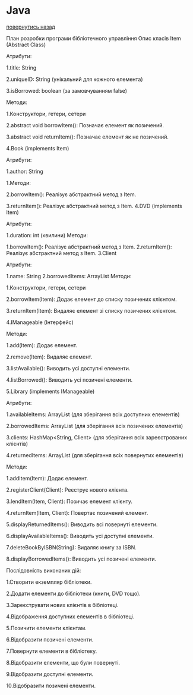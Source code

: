 # Java
[повернутись назад](https://github.com/BlackCNP/Java/blob/main/README.md)

План розробки програми бібліотечного управління
Опис класів
Item (Abstract Class)

Атрибути:

1.title: String

2.uniqueID: String (унікальний для кожного елемента)

3.isBorrowed: boolean (за замовчуванням false)

Методи:

1.Конструктори, гетери, сетери

2.abstract void borrowItem(): Позначає елемент як позичений.


3.abstract void returnItem(): Позначає елемент як не позичений.

4.Book (implements Item)


Атрибути:

1.author: String

1.Методи:

2.borrowItem(): Реалізує абстрактний метод з Item.

3.returnItem(): Реалізує абстрактний метод з Item.
4.DVD (implements Item)

Атрибути:

1.duration: int (хвилини)
Методи:

1.borrowItem(): Реалізує абстрактний метод з Item.
2.returnItem(): Реалізує абстрактний метод з Item.
3.Client

Атрибути:

1.name: String
2.borrowedItems: ArrayList<Item>
Методи:

1.Конструктори, гетери, сетери

2.borrowItem(Item): Додає елемент до списку позичених клієнтом.

3.returnItem(Item): Видаляє елемент зі списку позичених клієнтом.

4.IManageable (Інтерфейс)

Методи:

1.add(Item): Додає елемент.

2.remove(Item): Видаляє елемент.

3.listAvailable(): Виводить усі доступні елементи.

4.listBorrowed(): Виводить усі позичені елементи.

5.Library (implements IManageable)

Атрибути:

1.availableItems: ArrayList<Item> (для зберігання всіх доступних елементів)

2.borrowedItems: ArrayList<Item> (для зберігання всіх позичених елементів)

3.clients: HashMap<String, Client> (для зберігання всіх зареєстрованих клієнтів)

4.returnedItems: ArrayList<Item> (для зберігання всіх повернутих елементів)

Методи:


1.addItem(Item): Додає елемент.

2.registerClient(Client): Реєструє нового клієнта.

3.lendItem(Item, Client): Позичає елемент клієнту.

4.returnItem(Item, Client): Повертає позичений елемент.

5.displayReturnedItems(): Виводить всі повернуті елементи.

6.displayAvailableItems(): Виводить усі доступні елементи.

7.deleteBookByISBN(String): Видаляє книгу за ISBN.

8.displayBorrowedItems(): Виводить усі позичені елементи.

Послідовність виконаних дій:

1.Створити екземпляр бібліотеки.

2.Додати елементи до бібліотеки (книги, DVD тощо).

3.Зареєструвати нових клієнтів в бібліотеці.

4.Відображення доступних елементів в бібліотеці.

5.Позичити елементи клієнтам.

6.Відобразити позичені елементи.

7.Повернути елементи в бібліотеку.

8.Відобразити елементи, що були повернуті.

9.Відобразити доступні елементи.

10.Відобразити позичені елементи.
